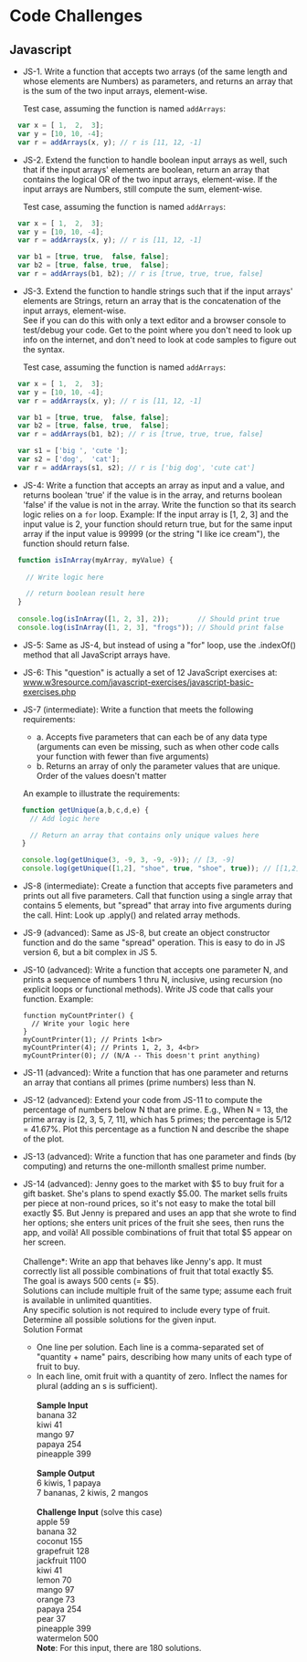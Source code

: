 # Code Challenges

## Javascript

- JS-1. Write a function that accepts two arrays (of the same length and whose elements are Numbers) as parameters, and returns an array that is the sum of the two input arrays, element-wise.

   Test case, assuming the function is named `addArrays`:
```javascript
  var x = [ 1,  2,  3];
  var y = [10, 10, -4];
  var r = addArrays(x, y); // r is [11, 12, -1]
```

- JS-2. Extend the function to handle boolean input arrays as well, such that if the input arrays' elements are boolean, return an array that contains the logical OR of the two input arrays, element-wise. If the input arrays are Numbers, still compute the sum, element-wise.

  Test case, assuming the function is named `addArrays`:
```javascript
  var x = [ 1,  2,  3];
  var y = [10, 10, -4];
  var r = addArrays(x, y); // r is [11, 12, -1]

  var b1 = [true, true,  false, false];
  var b2 = [true, false, true,  false];
  var r = addArrays(b1, b2); // r is [true, true, true, false]
```

- JS-3. Extend the function to handle strings such that if the input arrays' elements are Strings, return an array that is the concatenation of the input arrays, element-wise.<br>
  See if you can do this with only a text editor and a browser console to test/debug your code. Get to the point where you don't need to look up info on the internet, and don't need to look at code samples to figure out the syntax.

  Test case, assuming the function is named `addArrays`:
```javascript
  var x = [ 1,  2,  3];
  var y = [10, 10, -4];
  var r = addArrays(x, y); // r is [11, 12, -1]

  var b1 = [true, true,  false, false];
  var b2 = [true, false, true,  false];
  var r = addArrays(b1, b2); // r is [true, true, true, false]

  var s1 = ['big ', 'cute '];
  var s2 = ['dog',  'cat'];
  var r = addArrays(s1, s2); // r is ['big dog', 'cute cat']
```

- JS-4: Write a function that accepts an array as input and a value, and returns boolean 'true' if the value is in the array, and returns boolean 'false' if the value is not in the array. Write the function so that its search logic relies on a `for` loop.
  Example: If the input array is [1, 2, 3] and the input value is 2, your function should return true, but for the same input array if the input value is 99999 (or the string "I like ice cream"), the function should return false.
```javascript
  function isInArray(myArray, myValue) {
  
    // Write logic here

    // return boolean result here
  }
  
  console.log(isInArray([1, 2, 3], 2));       // Should print true
  console.log(isInArray([1, 2, 3], "frogs")); // Should print false
```
- JS-5: Same as JS-4, but instead of using a "for" loop, use the .indexOf() method that all JavaScript arrays have.

- JS-6: This "question" is actually a set of 12 JavaScript exercises at:
  www.w3resource.com/javascript-exercises/javascript-basic-exercises.php

- JS-7 (intermediate): Write a function that meets the following requirements:
  - a. Accepts five parameters that can each be of any data type (arguments can even be missing, such as when other code calls your function with fewer than five arguments)
  - b. Returns an array of only the parameter values that are unique. Order of the values doesn't matter

  An example to illustrate the requirements:
```javascript
   function getUnique(a,b,c,d,e) {
     // Add logic here

     // Return an array that contains only unique values here
   }

   console.log(getUnique(3, -9, 3, -9, -9)); // [3, -9]
   console.log(getUnique([1,2], "shoe", true, "shoe", true)); // [[1,2], "shoe", true]
```
- JS-8 (intermediate): Create a function that accepts five parameters and prints out all five parameters. Call that function using a single array that contains 5 elements, but "spread" that array into five arguments during the call. Hint: Look up .apply() and related array methods.
- JS-9 (advanced): Same as JS-8, but create an object constructor function and do the same "spread" operation. This is easy to do in JS version 6, but a bit complex in JS 5.
- JS-10 (advanced): Write a function that accepts one parameter N, and prints a sequence of numbers 1 thru N, inclusive, using recursion (no explicit loops or functional methods). Write JS code that calls your function. Example:

      function myCountPrinter() {
        // Write your logic here
      }
      myCountPrinter(1); // Prints 1<br>
      myCountPrinter(4); // Prints 1, 2, 3, 4<br>
      myCountPrinter(0); // (N/A -- This doesn't print anything)

- JS-11 (advanced): Write a function that has one parameter and returns an array that contians all primes (prime numbers) less than N.

- JS-12 (advanced): Extend your code from JS-11 to compute the percentage of numbers below N that are prime.  E.g., When N = 13, the prime array is [2, 3, 5, 7, 11], which has 5 primes; the percentage is 5/12 = 41.67%.
  Plot this percentage as a function N and describe the shape of the plot.

- JS-13 (advanced): Write a function that has one parameter and finds (by computing) and returns the one-millonth smallest prime number.

- JS-14 (advanced):
Jenny goes to the market with $5 to buy fruit for a gift basket. She's plans to spend exactly $5.00.  The market sells fruits per piece at non-round prices, so it's not easy to make the total bill exactly $5. But Jenny is prepared and uses an app that she wrote to find her options; she enters unit prices of the fruit she sees, then runs the app, and voilà! All possible combinations of fruit that total $5 appear on her screen.<br><br>
  Challenge*: Write an app that behaves like Jenny's app. It must correctly list all possible combinations of fruit that total exactly $5.<br>
  The goal is aways 500 cents (= $5).<br>
  Solutions can include multiple fruit of the same type; assume each fruit is available in unlimited quantities.<br>
Any specific solution is not required to include every type of fruit.<br>
Determine all possible solutions for the given input.<br>
  Solution Format<br>
  - One line per solution. Each line is a comma-separated set of "quantity + name" pairs, describing how many units of each type of fruit to buy.
  - In each line, omit fruit with a quantity of zero.  Inflect the names for plural (adding an s is sufficient).<br><br>
  **Sample Input**<br>
    banana 32<br>
    kiwi 41<br>
    mango 97<br>
    papaya 254<br>
    pineapple 399<br><br>
  **Sample Output**<br>
  6 kiwis, 1 papaya<br>
  7 bananas, 2 kiwis, 2 mangos<br><br>
  **Challenge Input** (solve this case)<br>
  apple 59<br>
  banana 32<br>
  coconut 155<br>
  grapefruit 128<br>
  jackfruit 1100<br>
  kiwi 41<br>
  lemon 70<br>
  mango 97<br>
  orange 73<br>
  papaya 254<br>
  pear 37<br>
  pineapple 399<br>
  watermelon 500<br>
  **Note**: For this input, there are 180 solutions.

